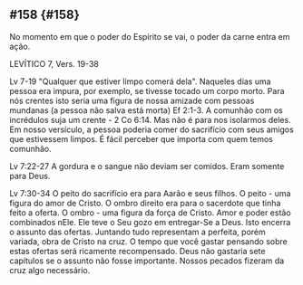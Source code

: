 ## #158 {#158}

No momento em que o poder do Espírito se vai, o poder da carne entra em ação.

LEVÍTICO 7, Vers. 19-38

Lv 7-19 &quot;Qualquer que estiver limpo comerá dela&quot;. Naqueles dias uma pessoa era impura, por exemplo, se tivesse tocado um corpo morto. Para nós crentes isto seria uma figura de nossa amizade com pessoas mundanas (a pessoa não salva está morta) Ef 2:1-3\. A comunhão com os incrédulos suja um crente - 2 Co 6:14\. Mas não é para nos isolarmos deles. Em nosso versículo, a pessoa poderia comer do sacrifício com seus amigos que estivessem limpos. É fácil perceber que importa com quem temos comunhão.

Lv 7:22-27 A gordura e o sangue não deviam ser comidos. Eram somente para Deus.

Lv 7:30-34 O peito do sacrifício era para Aarão e seus filhos. O peito - uma figura do amor de Cristo. O ombro direito era para o sacerdote que tinha feito a oferta. O ombro - uma figura da força de Cristo. Amor e poder estão combinados nEle. Ele teve o Seu gozo em entregar-Se a Deus. Isto encerra o assunto das ofertas. Juntando tudo representam a perfeita, porém variada, obra de Cristo na cruz. O tempo que você gastar pensando sobre estas ofertas será ricamente recompensado. Deus não gastaria sete capítulos se o assunto não fosse importante. Nossos pecados fizeram da cruz algo necessário.